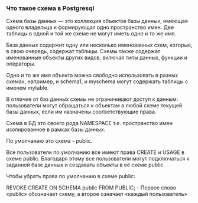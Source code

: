 ### Что такое схема в Postgresql

Схема базы данных — это коллекция объектов базы данных, имеющая одного владельца и формирующая одно пространство имен. Две таблицы в одной и той же схеме не могут иметь одно и то же имя.

База данных содержит одну или несколько именованных схем, которые, в свою очередь, содержат таблицы. Схемы также содержат именованные объекты других видов, включая типы данных, функции и операторы. 

Одно и то же имя объекта можно свободно использовать в разных схемах, например, и schema1, и myschema могут содержать таблицы с именем mytable. 

В отличие от баз данных схемы не ограничивают доступ к данным: пользователи могут обращаться к объектам в любой схеме текущей базы данных, если им назначены соответствующие права.

Схема в БД это своего рода NAMESPACE т.е. пространство имен изолированное в рамках базы данных.

По умолчанию это схема - public.

Все пользователи по умолчанию все имеют права CREATE и USAGE в схеме public. Благодаря этому все пользователи могут подключаться к заданной базе данных и создавать объекты в её схеме public.

Чтобы убрать права по умолчанию в схеме public:

REVOKE CREATE ON SCHEMA public FROM PUBLIC; - Первое слово «public» обозначает схему, а второе означает «каждый пользователь»

